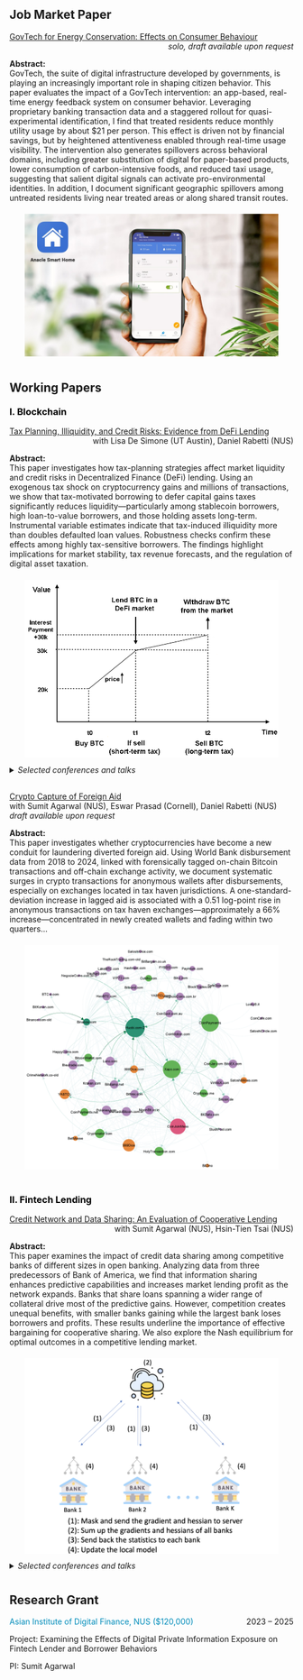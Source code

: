 <h2>Job Market Paper</h2>

<div style="overflow:auto;">
  <a href="#">GovTech for Energy Conservation: Effects on Consumer Behaviour</a>
  <span style="float:right;"><em>solo, draft available upon request</em></span>
</div>
<p><strong>Abstract:</strong><br>
GovTech, the suite of digital infrastructure developed by governments, is playing an increasingly important role in shaping citizen behavior. This paper evaluates the impact of a GovTech intervention: an app-based, real-time energy feedback system on consumer behavior. Leveraging proprietary banking transaction data and a staggered rollout for quasi-experimental identification, I find that treated residents reduce monthly utility usage by about $21 per person. This effect is driven not by financial savings, but by heightened attentiveness enabled through real-time usage visibility. The intervention also generates spillovers across behavioral domains, including greater substitution of digital for paper-based products, lower consumption of carbon-intensive foods, and reduced taxi usage, suggesting that salient digital signals can activate pro-environmental identities. In addition, I document significant geographic spillovers among untreated residents living near treated areas or along shared transit routes.
</p>

<div style="margin-top:20px; text-align:center;">
  <img src="/images/app.png" alt="Consumption Not Less but Greener" style="max-width:450px; height:auto;">
</div>


<h2 style="margin-top:40px;">Working Papers</h2>

<h3 style="color:#000; margin-top:20px;">I. Blockchain</h3>

<div style="overflow:auto;">
  <a href="https://papers.ssrn.com/sol3/papers.cfm?abstract_id=4764605" target="_blank" rel="noopener noreferrer">
    Tax Planning, Illiquidity, and Credit Risks: Evidence from DeFi Lending
  </a>
  <span style="float:right;">with Lisa De Simone (UT Austin), Daniel Rabetti (NUS)</span>
</div>
<p><strong>Abstract:</strong><br>
This paper investigates how tax-planning strategies affect market liquidity and credit risks in Decentralized Finance (DeFi) lending. Using an exogenous tax shock on cryptocurrency gains and millions of transactions, we show that tax-motivated borrowing to defer capital gains taxes significantly reduces liquidity—particularly among stablecoin borrowers, high loan-to-value borrowers, and those holding assets long-term. Instrumental variable estimates indicate that tax-induced illiquidity more than doubles defaulted loan values. Robustness checks confirm these effects among highly tax-sensitive borrowers. The findings highlight implications for market stability, tax revenue forecasts, and the regulation of digital asset taxation.
</p>

<div style="margin-top:20px; text-align:center;">
  <img src="/images/blockchain1.png" alt="DeFi Lending" style="max-width:450px; height:auto;">
</div>

<div style="margin-top:10px; font-style:italic;">
  <details>
    <summary>Selected conferences and talks</summary>
    <p>
      IMF Workshop in Digital Money and Taxation (2025); Hawai’i Accounting Research Conference (2025);  
      Tokenomics Conference (2024); Waseda University Workshop on the Economics of Technology and Decentralization;  
      NUS; Cornell–Tsinghua Summer Finance Institute; IESE Barcelona Tax Conference;  
      IC3 Blockchain Camp at Cornell Tech; Finance and Accounting Annual Research Symposium;  
      Research Symposium on Finance and Economics; Bank of Finland; European Systemic Risk Board;  
      Swiss National Bank Conference on Cryptoassets and Financial Innovation;  
      Euroasia Conference; Hong Kong University Summer Conference; Bank of Japan;  
      FeAT International Conference on AI; Tsinghua University (SEM and PBC, 2024);  
      Singapore FinTech Festival; 14th FMCG Conference; AI Global Finance Research Conference (Ho Chi Minh City, 2023).
    </p>
  </details>
</div>


<div style="overflow:auto; margin-top:30px;">
  <a href="#">Crypto Capture of Foreign Aid</a>
  <span style="float:right;">with Sumit Agarwal (NUS), Eswar Prasad (Cornell), Daniel Rabetti (NUS) <em>draft available upon request</em></span>
</div>
<p><strong>Abstract:</strong><br>
This paper investigates whether cryptocurrencies have become a new conduit for laundering diverted foreign aid. Using World Bank disbursement data from 2018 to 2024, linked with forensically tagged on-chain Bitcoin transactions and off-chain exchange activity, we document systematic surges in crypto transactions for anonymous wallets after disbursements, especially on exchanges located in tax haven jurisdictions. A one-standard-deviation increase in lagged aid is associated with a 0.51 log-point rise in anonymous transactions on tax haven exchanges—approximately a 66% increase—concentrated in newly created wallets and fading within two quarters...
</p>

<div style="margin-top:20px; text-align:center;">
  <img src="/images/agg20.png" alt="Crypto Capture" style="max-width:450px; height:auto;">
</div>


<h3 style="color:#000; margin-top:40px;">II. Fintech Lending</h3>

<div style="overflow:auto;">
  <a href="https://papers.ssrn.com/sol3/papers.cfm?abstract_id=4463473" target="_blank" rel="noopener noreferrer">
    Credit Network and Data Sharing: An Evaluation of Cooperative Lending
  </a>
  <span style="float:right;">with Sumit Agarwal (NUS), Hsin-Tien Tsai (NUS)</span>
</div>
<p><strong>Abstract:</strong><br>
This paper examines the impact of credit data sharing among competitive banks of different sizes in open banking. Analyzing data from three predecessors of Bank of America, we find that information sharing enhances predictive capabilities and increases market lending profit as the network expands. Banks that share loans spanning a wider range of collateral drive most of the predictive gains. However, competition creates unequal benefits, with smaller banks gaining while the largest bank loses borrowers and profits. These results underline the importance of effective bargaining for cooperative sharing. We also explore the Nash equilibrium for optimal outcomes in a competitive lending market.
</p>

<div style="margin-top:20px; text-align:center;">
  <img src="/images/bank.png" alt="Cooperative Lending" style="max-width:450px; height:auto;">
</div>

<div style="margin-top:10px; font-style:italic;">
  <details>
    <summary>Selected conferences and talks</summary>
    <p>
      29th International Conference on Computing in Economics and Finance (CEF), Nice (2023);  
      Asian Meeting of the Econometric Society, Tsinghua University, Beijing (2023).
    </p>
  </details>
</div>


<h2 style="margin-top:40px;">Research Grant</h2>

<div style="overflow:auto;">
  <span style="color:#008cba;">Asian Institute of Digital Finance, NUS ($120,000)</span>
  <span style="float:right;">2023 – 2025</span>
</div>
<p>Project: Examining the Effects of Digital Private Information Exposure on Fintech Lender and Borrower Behaviors</p>
<p class="muted">PI: Sumit Agarwal</p>
